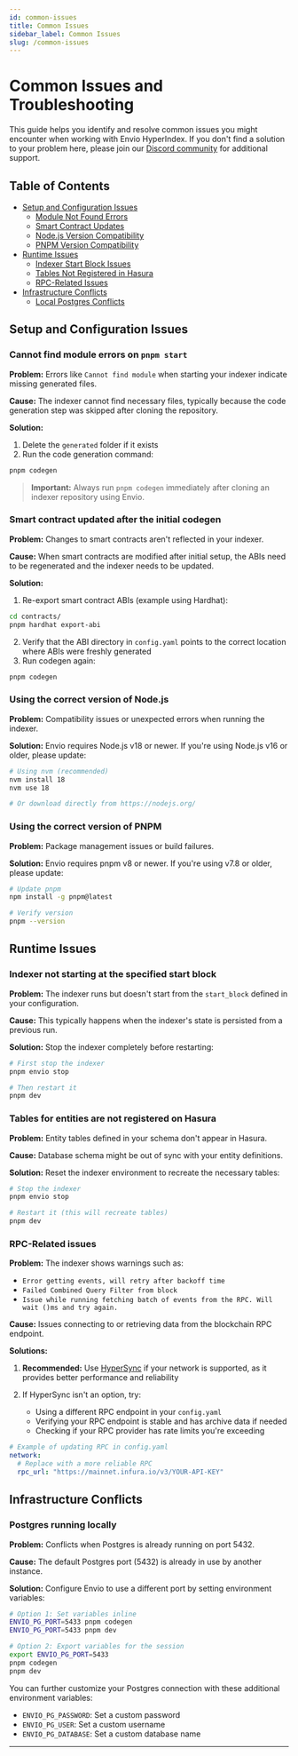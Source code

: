 ```yaml
---
id: common-issues
title: Common Issues
sidebar_label: Common Issues
slug: /common-issues
---
```


# Common Issues and Troubleshooting

This guide helps you identify and resolve common issues you might encounter when working with Envio HyperIndex. If you don't find a solution to your problem here, please join our [Discord community](https://discord.gg/DhfFhzuJQh) for additional support.

## Table of Contents

- [Setup and Configuration Issues](#setup-and-configuration-issues)
  - [Module Not Found Errors](#cannot-find-module-errors-on-pnpm-start)
  - [Smart Contract Updates](#smart-contract-updated-after-the-initial-codegen)
  - [Node.js Version Compatibility](#using-the-correct-version-of-nodejs)
  - [PNPM Version Compatibility](#using-the-correct-version-of-pnpm)
- [Runtime Issues](#runtime-issues)
  - [Indexer Start Block Issues](#indexer-not-starting-at-the-specified-start-block)
  - [Tables Not Registered in Hasura](#tables-for-entities-are-not-registered-on-hasura)
  - [RPC-Related Issues](#rpc-related-issues)
- [Infrastructure Conflicts](#infrastructure-conflicts)
  - [Local Postgres Conflicts](#postgres-running-locally)

## Setup and Configuration Issues

### Cannot find module errors on `pnpm start`

**Problem:** Errors like `Cannot find module` when starting your indexer indicate missing generated files.

**Cause:** The indexer cannot find necessary files, typically because the code generation step was skipped after cloning the repository.

**Solution:**

1. Delete the `generated` folder if it exists
2. Run the code generation command:

```bash
pnpm codegen
```

> **Important:** Always run `pnpm codegen` immediately after cloning an indexer repository using Envio.

### Smart contract updated after the initial codegen

**Problem:** Changes to smart contracts aren't reflected in your indexer.

**Cause:** When smart contracts are modified after initial setup, the ABIs need to be regenerated and the indexer needs to be updated.

**Solution:**

1. Re-export smart contract ABIs (example using Hardhat):

```bash
cd contracts/
pnpm hardhat export-abi
```

2. Verify that the ABI directory in `config.yaml` points to the correct location where ABIs were freshly generated
3. Run codegen again:

```bash
pnpm codegen
```

### Using the correct version of Node.js

**Problem:** Compatibility issues or unexpected errors when running the indexer.

**Solution:** Envio requires Node.js v18 or newer. If you're using Node.js v16 or older, please update:

```bash
# Using nvm (recommended)
nvm install 18
nvm use 18

# Or download directly from https://nodejs.org/
```

### Using the correct version of PNPM

**Problem:** Package management issues or build failures.

**Solution:** Envio requires pnpm v8 or newer. If you're using v7.8 or older, please update:

```bash
# Update pnpm
npm install -g pnpm@latest

# Verify version
pnpm --version
```

## Runtime Issues

### Indexer not starting at the specified start block

**Problem:** The indexer runs but doesn't start from the `start_block` defined in your configuration.

**Cause:** This typically happens when the indexer's state is persisted from a previous run.

**Solution:** Stop the indexer completely before restarting:

```bash
# First stop the indexer
pnpm envio stop

# Then restart it
pnpm dev
```

### Tables for entities are not registered on Hasura

**Problem:** Entity tables defined in your schema don't appear in Hasura.

**Cause:** Database schema might be out of sync with your entity definitions.

**Solution:** Reset the indexer environment to recreate the necessary tables:

```bash
# Stop the indexer
pnpm envio stop

# Restart it (this will recreate tables)
pnpm dev
```

### RPC-Related issues

**Problem:** The indexer shows warnings such as:

- `Error getting events, will retry after backoff time`
- `Failed Combined Query Filter from block`
- `Issue while running fetching batch of events from the RPC. Will wait ()ms and try again.`

**Cause:** Issues connecting to or retrieving data from the blockchain RPC endpoint.

**Solutions:**

1. **Recommended:** Use [HyperSync](../Advanced/hypersync.md) if your network is supported, as it provides better performance and reliability

2. If HyperSync isn't an option, try:
   - Using a different RPC endpoint in your `config.yaml`
   - Verifying your RPC endpoint is stable and has archive data if needed
   - Checking if your RPC provider has rate limits you're exceeding

```yaml
# Example of updating RPC in config.yaml
network:
  # Replace with a more reliable RPC
  rpc_url: "https://mainnet.infura.io/v3/YOUR-API-KEY"
```

## Infrastructure Conflicts

### Postgres running locally

**Problem:** Conflicts when Postgres is already running on port 5432.

**Cause:** The default Postgres port (5432) is already in use by another instance.

**Solution:** Configure Envio to use a different port by setting environment variables:

```bash
# Option 1: Set variables inline
ENVIO_PG_PORT=5433 pnpm codegen
ENVIO_PG_PORT=5433 pnpm dev

# Option 2: Export variables for the session
export ENVIO_PG_PORT=5433
pnpm codegen
pnpm dev
```

You can further customize your Postgres connection with these additional environment variables:

- `ENVIO_PG_PASSWORD`: Set a custom password
- `ENVIO_PG_USER`: Set a custom username
- `ENVIO_PG_DATABASE`: Set a custom database name

---

